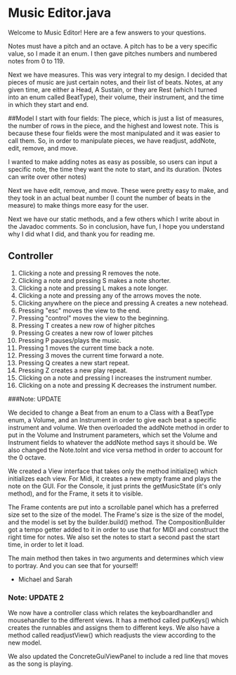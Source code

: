 # Music Editor.java


Welcome to Music Editor! Here are a few answers to your questions.

Notes must have a pitch and an octave. A pitch has to be a very specific value, so I made it an enum. I then gave pitches numbers and numbered notes from 0 to 119.

Next we have measures. This was very integral to my design. I decided that pieces of music are just
certain notes, and their list of beats. Notes, at any given time, are either a Head, A Sustain,
or they are Rest (which I turned into an enum called BeatType), their volume, their instrument,
and the time in which they start and end.

##Model
I start with four fields: The piece, which is just a list of measures, the number of rows in the piece, and the highest and lowest note. This is because these
four fields were the most manipulated and it was easier to call them. So, in order to manipulate
pieces, we have readjust, addNote, edit, remove, and move.

I wanted to make adding notes as easy as possible, so users can input a specific note, the time
they want the note to start, and its duration. (Notes can write over other notes)

Next we have edit, remove, and move. These were pretty easy to make, and they took in an actual
beat number (I count the number of beats in the measure) to make things more easy for the user.

Next we have our static methods, and a few others which I write about in the Javadoc comments. So
in conclusion, have fun, I hope you understand why I did what I did, and thank you for reading me.

## Controller
1. Clicking a note and pressing R removes the note.
2. Clicking a note and pressing S makes a note shorter.
3. Clicking a note and pressing L makes a note longer.
4. Clicking a note and pressing any of the arrows moves the note.
5. Clicking anywhere on the piece and pressing A creates a new notehead.
5. Pressing "esc" moves the view to the end.
6. Pressing "control" moves the view to the beginning.
7. Pressing T creates a new row of higher pitches
8. Pressing G creates a new row of lower pitches
9. Pressing P pauses/plays the music.
10. Pressing 1 moves the current time back a note.
11. Pressing 3 moves the current time forward a note.
12. Pressing Q creates a new start repeat.
13. Pressing Z creates a new play repeat.
15. Clicking on a note and pressing I increases the instrument number.
16. Clicking on a note and pressing K decreases the instrument number.


###Note: UPDATE


We decided to change a Beat from an enum to a Class with a BeatType enum, a Volume, and
an Instrument in order to give each beat a specific instrument and volume. We then overloaded the
addNote method in order to put in the Volume and Instrument parameters, which set the Volume and
Instrument fields to whatever the addNote method says it should be. We also changed the Note.toInt
and vice versa method in order to account for the 0 octave.

We created a View interface that takes only the method initialize() which initializes each view.
For Midi, it creates a new empty frame and plays the note on the GUI. For the Console, it just
prints the getMusicState (it's only method), and for the Frame, it sets it to visible.

The Frame contents are put into a scrollable panel which has a preferred size set to the size of the
model. The Frame's size is the size of the model, and the model is set by the builder.build()
method. The CompositionBuilder got a tempo getter added to it in order to use that for MIDI and
construct the right time for notes. We also set the notes to start a second past the start time,
in order to let it load.

The main method then takes in two arguments and determines which view to portray. And you can see
that for yourself!

- Michael and Sarah

### Note: UPDATE 2

We now have a controller class which relates the keyboardhandler and mousehandler to the different
views. It has a method called putKeys() which creates the runnables and assigns them to different
keys. We also have a method called readjustView() which readjusts the view according to the new
model.

We also updated the ConcreteGuiViewPanel to include a red line that moves as the song is playing.
